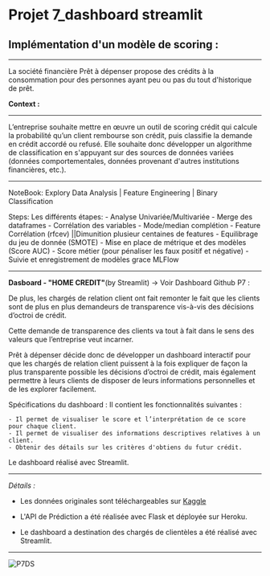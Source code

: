 # Projet 7_dashboard streamlit
## Implémentation d'un modèle de scoring :
____________________________________________
La société financière Prêt à dépenser propose des crédits à la consommation pour des personnes ayant peu ou pas du tout d'historique de prêt.

**Context :** 
___________________
L’entreprise souhaite mettre en œuvre un outil de scoring crédit qui calcule la probabilité qu’un client rembourse son crédit, puis classifie la demande en crédit accordé ou refusé. Elle souhaite donc développer un algorithme de classification en s'appuyant sur des sources de données variées (données comportementales, données provenant d'autres institutions financières, etc.).
_______________________________________________
NoteBook: Explory Data Analysis | Feature Engineering | Binary Classification

Steps: 
    Les différents étapes:
    - Analyse Univariée/Multivariée
    - Merge des dataframes
    - Corrélation des variables
    - Mode/median complétion
    - Feature Corrélation (rfcev) ||Dimunition plusieur centaines de features
    - Equilibrage du jeu de donnée (SMOTE)
    - Mise en place de métrique et des modèles (Score AUC)
    - Score métier (pour pénaliser les faux positif et négative)
    - Suivie et enregistrement de modèles grace MLFlow  
_______________________________________________
**Dasboard - "HOME CREDIT"**(by Streamlit) -> Voir Dashboard Github P7 :

De plus, les chargés de relation client ont fait remonter le fait que les clients sont de plus en plus demandeurs de transparence vis-à-vis des décisions d’octroi de crédit. 

Cette demande de transparence des clients va tout à fait dans le sens des valeurs que l’entreprise veut incarner.

Prêt à dépenser décide donc de développer un dashboard interactif pour que les chargés de relation client puissent à la fois expliquer de façon la plus transparente possible les décisions d’octroi de crédit, mais également permettre à leurs clients de disposer de leurs informations personnelles et de les explorer facilement.

Spécifications du dashboard : Il contient les fonctionnalités suivantes :

    - Il permet de visualiser le score et l’interprétation de ce score pour chaque client.
    - Il permet de visualiser des informations descriptives relatives à un client.
    - Obtenir des détails sur les critères d'obtiens du futur crédit.

Le dashboard réalisé avec Streamlit.
________________________________________________
*Détails :*
- Les données originales sont téléchargeables sur [Kaggle](https://www.kaggle.com/c/home-credit-default-risk/data)

- L'API de Prédiction a été réalisée avec Flask et déployée sur Heroku.

- Le dashboard a destination des chargés de clientèles a été réalisé avec Streamlit. 

______________________________________

![P7DS](https://user-images.githubusercontent.com/105881992/234901312-ee2fefa5-1312-4b8f-86cc-e07d30ffe7dc.png)
